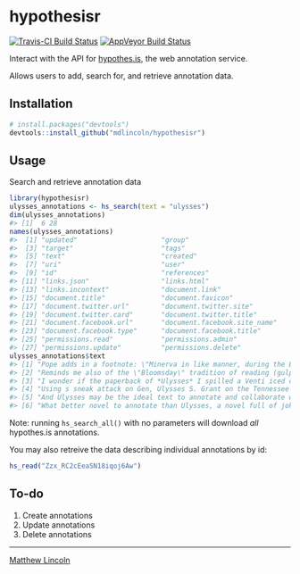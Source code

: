 hypothesisr
===========

[![Travis-CI Build Status](https://travis-ci.org/mdlincoln/hypothesisr.svg?branch=master)](https://travis-ci.org/mdlincoln/hypothesisr)
[![AppVeyor Build Status](https://ci.appveyor.com/api/projects/status/github/mdlincoln/hypothesisr?branch=master&svg=true)](https://ci.appveyor.com/project/mdlincoln/hypothesisr)

Interact with the API for [hypothes.is](https://hypothes.is/), the web annotation service.

Allows users to add, search for, and retrieve annotation data.


## Installation

```r
# install.packages("devtools")
devtools::install_github("mdlincoln/hypothesisr")
```

## Usage

Search and retrieve annotation data

``` r
library(hypothesisr)
ulysses_annotations <- hs_search(text = "ulysses")
dim(ulysses_annotations)
#> [1]  6 28
names(ulysses_annotations)
#>  [1] "updated"                     "group"                      
#>  [3] "target"                      "tags"                       
#>  [5] "text"                        "created"                    
#>  [7] "uri"                         "user"                       
#>  [9] "id"                          "references"                 
#> [11] "links.json"                  "links.html"                 
#> [13] "links.incontext"             "document.link"              
#> [15] "document.title"              "document.favicon"           
#> [17] "document.twitter.url"        "document.twitter.site"      
#> [19] "document.twitter.card"       "document.twitter.title"     
#> [21] "document.facebook.url"       "document.facebook.site_name"
#> [23] "document.facebook.type"      "document.facebook.title"    
#> [25] "permissions.read"            "permissions.admin"          
#> [27] "permissions.update"          "permissions.delete"
ulysses_annotations$text
#> [1] "Pope adds in a footnote: \"Minerva in like manner, during the Battle of Ulysses with the Suitors in Odyss. perches on a beam of the roof to behold it.\"\n\nSource: \n\nPope, Alexander, and Adolphus William Ward. The Poetical Works of Alexander Pope. London: Macmillan, 1907. Print."
#> [2] "Reminds me also of the \"Bloomsday\" tradition of reading (gulp) Joyce's *Ulysses* aloud on the calendar day associated with the fictional events of the novel."                                                                                                                          
#> [3] "I wonder if the paperback of *Ulysses* I spilled a Venti iced coffee on in 2009 will make it into one of these displays some day. Probably not, but a girl can dream, right?"                                                                                                             
#> [4] "Using s sneak attack on Gen, Ulysses S. Grant on the Tennessee river ending in 13,000 people killed and injured on the union, and 10,000 confederates. Knowing that the Union can not take many more loses like this, and something new had to be done. "                                 
#> [5] "And Ulysses may be the ideal text to annotate and collaborate with, as Joyce's work itself  "                                                                                                                                                                                             
#> [6] "What better novel to annotate than Ulysses, a novel full of jokes, references, and puzzles? "
```

Note: running `hs_search_all()` with no parameters will download _all_ hypothes.is annotations.

You may also retreive the data describing individual annotations by id:

``` r
hs_read("Zzx_RC2cEeaSN18iqoj6Aw")
```

## To-do

1. Create annotations
2. Update annotations
3. Delete annotations

---
[Matthew Lincoln](http://matthewlincoln.net)
